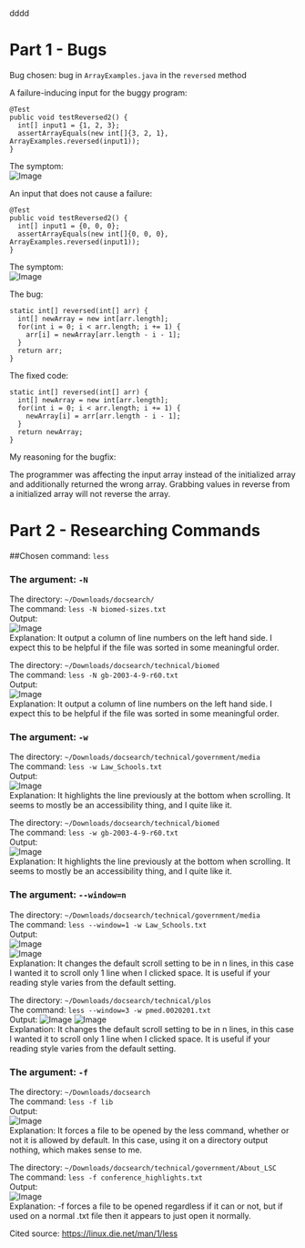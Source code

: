dddd

# Part 1 - Bugs

Bug chosen: bug in ``ArrayExamples.java`` in the ``reversed`` method

A failure-inducing input for the buggy program:
```
@Test
public void testReversed2() {
  int[] input1 = {1, 2, 3};
  assertArrayEquals(new int[]{3, 2, 1}, ArrayExamples.reversed(input1));
}
```
The symptom: <br> ![Image](https://i.imgur.com/kArZdAV.png)

An input that does not cause a failure:
```
@Test
public void testReversed2() {
  int[] input1 = {0, 0, 0};
  assertArrayEquals(new int[]{0, 0, 0}, ArrayExamples.reversed(input1));
}
```
The symptom: <br> ![Image](https://i.imgur.com/Zaj8bBM.png)

The bug: 
```
static int[] reversed(int[] arr) {
  int[] newArray = new int[arr.length];
  for(int i = 0; i < arr.length; i += 1) {
    arr[i] = newArray[arr.length - i - 1];
  }
  return arr;
}
```

The fixed code:
```
static int[] reversed(int[] arr) {
  int[] newArray = new int[arr.length];
  for(int i = 0; i < arr.length; i += 1) {
    newArray[i] = arr[arr.length - i - 1];
  }
  return newArray;
}
```

My reasoning for the bugfix:

The programmer was affecting the input array instead of the initialized array and additionally returned the wrong array. Grabbing values in reverse from a initialized array will not reverse the array. 


# Part 2 - Researching Commands

##Chosen command: ``less``

### The argument: ``-N`` 
The directory: ``~/Downloads/docsearch/`` <br>
The command: ``less -N biomed-sizes.txt`` <br>
Output: <br> ![Image](https://i.imgur.com/RnQAxuE.png) <br>
Explanation: It output a column of line numbers on the left hand side. I expect this to be helpful if the file was sorted in some meaningful order. 

The directory: ``~/Downloads/docsearch/technical/biomed`` <br>
The command: ``less -N gb-2003-4-9-r60.txt`` <br>
Output: <br> ![Image](https://i.imgur.com/LbPwIM2.png) <br>
Explanation: It output a column of line numbers on the left hand side. I expect this to be helpful if the file was sorted in some meaningful order.

### The argument: ``-w``
The directory: ``~/Downloads/docsearch/technical/government/media`` <br>
The command: ``less -w Law_Schools.txt`` <br>
Output: <br>![Image](https://i.imgur.com/qngks2M.png) <br>
Explanation: It highlights the line previously at the bottom when scrolling. It seems to mostly be an accessibility thing, and I quite like it.

The directory: ``~/Downloads/docsearch/technical/biomed`` <br>
The command: ``less -w gb-2003-4-9-r60.txt`` <br>
Output:<br> ![Image](https://i.imgur.com/lOfmaDo.png) <br>
Explanation: It highlights the line previously at the bottom when scrolling. It seems to mostly be an accessibility thing, and I quite like it.

### The argument: ``--window=n``
The directory: ``~/Downloads/docsearch/technical/government/media`` <br>
The command: ``less --window=1 -w Law_Schools.txt`` <br>
Output:<br> ![Image](https://i.imgur.com/zJx5xa9.png) <br>
![Image](https://i.imgur.com/pEIL6vy.png) <br>
Explanation: It changes the default scroll setting to be in n lines, in this case I wanted it to scroll only 1 line when I clicked space. It is useful if your reading style varies from the default setting.

The directory: ``~/Downloads/docsearch/technical/plos`` <br>
The command: ``less --window=3 -w pmed.0020201.txt`` <br>
Output: ![Image](https://i.imgur.com/ldgx1dD.png)
![Image](https://i.imgur.com/kLvb2ZT.png)<br>
Explanation: It changes the default scroll setting to be in n lines, in this case I wanted it to scroll only 1 line when I clicked space. It is useful if your reading style varies from the default setting.

### The argument: ``-f`` <br>
The directory: ``~/Downloads/docsearch`` <br>
The command: ``less -f lib`` <br>
Output:<br> ![Image](https://i.imgur.com/8xhc6H5.png) <br>
Explanation: It forces a file to be opened by the less command, whether or not it is allowed by default. In this case, using it on a directory output nothing, which makes sense to me.

The directory: ``~/Downloads/docsearch/technical/government/About_LSC`` <br>
The command: ``less -f conference_highlights.txt`` <br>
Output:<br> ![Image](https://i.imgur.com/ssaFYIy.png) <br>
Explanation: -f forces a file to be opened regardless if it can or not, but if used on a normal .txt file then it appears to just open it normally.


Cited source: https://linux.die.net/man/1/less

